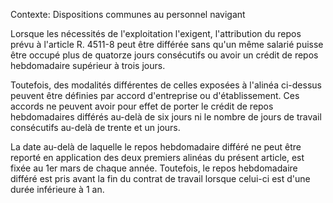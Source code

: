 Contexte: Dispositions communes au personnel navigant

Lorsque les nécessités de l'exploitation l'exigent, l'attribution du repos prévu à l'article R. 4511-8 peut être différée sans qu'un même salarié puisse être occupé plus de quatorze jours consécutifs ou avoir un crédit de repos hebdomadaire supérieur à trois jours.

Toutefois, des modalités différentes de celles exposées à l'alinéa ci-dessus peuvent être définies par accord d'entreprise ou d'établissement. Ces accords ne peuvent avoir pour effet de porter le crédit de repos hebdomadaires différés au-delà de six jours ni le nombre de jours de travail consécutifs au-delà de trente et un jours.

La date au-delà de laquelle le repos hebdomadaire différé ne peut être reporté en application des deux premiers alinéas du présent article, est fixée au 1er mars de chaque année. Toutefois, le repos hebdomadaire différé est pris avant la fin du contrat de travail lorsque celui-ci est d'une durée inférieure à 1 an.